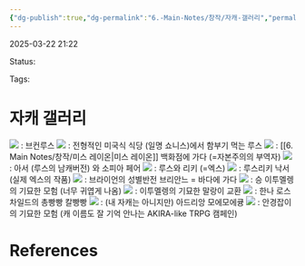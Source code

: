 ```yaml
---
{"dg-publish":true,"dg-permalink":"6.-Main-Notes/창작/자캐-갤러리","permalink":"/6.-Main-Notes/창작/자캐-갤러리/"}
---
```



2025-03-22 21:22

Status: 

Tags: 

# 자캐 갤러리
![](https://i.imgur.com/5GmfeaS.png) : 브컨루스
![](https://i.imgur.com/VTM2kz8.jpeg) : 전형적인 미국식 식당 (일명 쇼니스)에서 함부기 먹는 루스
![](https://i.imgur.com/cEaiZI3.jpeg) : [[6. Main Notes/창작/미스 레이온\|미스 레이온]] 백화점에 가다 (=자본주의의 부역자)
![](https://i.imgur.com/FOxALKY.jpeg) : 아서 (루스의 남캐버전) 와 소피아 페어
![](https://i.imgur.com/B7sqRaT.jpeg) : 루스와 리키 (=엑스)
![](https://i.imgur.com/TpMdRSL.jpeg) : 루스리키 낙서 (실제 엑스의 작품)
![](https://i.imgur.com/Dc4RKLm.jpeg) : 브라이언의 성별반전 브리안느 = 바다에 가다
![](https://i.imgur.com/aAZ339C.jpeg) : 승 이투멜렝의 기묘한 모험 (너무 귀엽게 나옴)
![](https://i.imgur.com/3ATlAvR.jpeg) : 이투멜렝의 기묘한 말랑이 교환
![](https://i.imgur.com/HPFAQg4.png) : 한나 로스차일드의 총빵빵 칼빵빵
![](https://i.imgur.com/UEOSnoY.jpeg) : (내 자캐는 아니지만) 아드리앙 모에모에큥
![](https://i.imgur.com/PB9ctI2.jpeg) : 안경잡이의 기묘한 모험 (캐 이름도 잘 기억 안나는 AKIRA-like TRPG 캠페인)

# References
